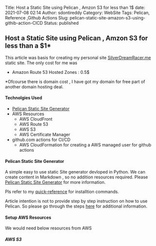 Title: Host a Static Site using Pelican , Amzon S3 for less than 1$
date: 2021-07-08 02:14
Author: sdontireddy
Category: WebSite
Tags: Pelican, Reference ,Github Actions
Slug: pelican-static-site-amazon-s3-using-githib-action-CICD
Status: published

## Host a Static Site using Pelican , Amzon S3 for less than a $1*

This article was basis for creating my personal site [SilverDreamRacer.me]( www.silverdreamracer.me) static site.
The only cost for me was 
- Amazon Route 53 Hosted Zones : 0.5$

*Ofcourse there is domain cost ,  I have got my domain for free part of another domain hosting  deal.

#### Technolgies Used
- [Pelican Static Site Generator](https://blog.getpelican.com/)
- AWS Resources
    - AWS CloudFront 
    - AWS Route 53  
    - AWS S3
    - AWS Certificate Manager
- github.com actions for CI/CD
    -  AWS CloudFormation for creating a AWS managed user for github actions    

#### Pelican Static Site Generator
A simple easy to use static Site generator devloped in Python.
We can create content in Markdown , so no addition resources required. Please [Pelican Static Site Generator](https://blog.getpelican.com/) for more information.

Pls refer to my [quick-reference](https://www.silverdreamracer.me/pelical-static-site-deploy-amazon-s3.html) for installtion commands.

Article intention is not to provide step by step instruction on how to use Pelican. So please go through the steps [here](https://docs.getpelican.com/en/latest/quickstart.html) for additional information.

#### Setup AWS Resources

We would need below resources from AWS

##### AWS S3

